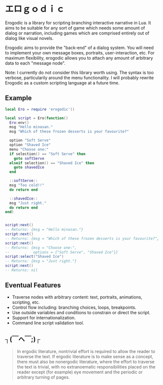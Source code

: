 # エロｇｏｄｉｃ

Erogodic is a library for scripting branching interactive narrative in Lua. It aims to be suitable for any sort of game which needs some amount of dialog or narration, including games which are comprised entirely out of dialog like visual novels.

Erogodic aims to provide the "back-end" of a dialog system. You will need to implement your own message boxes, portraits, user-interaction, etc. For maximum flexibility, erogodic allows you to attach any amount of arbitrary data to each "message node".

Note: I currently do not consider this library worth using. The syntax is too verbose, particularily around the menu functionality. I will probably rewrite Erogodic as a custom scripting language at a future time.

## Example

```lua
local Ero = require 'erogodic'()

local script = Ero(function()
  Ero:env()
  msg "Hello minasan."
  msg "Which of these frozen desserts is your favourite?"

  option "Soft Serve"
  option "Shaved Ice"
  menu "Choose one:"
  if selection() == "Soft Serve" then
    goto softServe
  elseif selection() == "Shaved Ice" then
    goto shavedIce
  end

  ::softServe::
  msg "Too cold!!"
  do return end

  ::shavedIce::
  msg "Just right."
  do return end
end)


script:next()
-- Returns: {msg = "Hello minasan."}
script:next()
-- Returns: {msg = "Which of these frozen desserts is your favourite?"}
script:next()
-- Returns: {msg = "Choose one:",
--           options = {"Soft Serve", "Shaved Ice"}}
script:select("Shaved Ice")
-- Returns: {msg = "Just right."}
script:next()
-- Returns: nil
```

## Eventual Features
* Traverse nodes with arbitrary content: text, portraits, animations, scripting, etc.
* Control flow including: branching choices, loops, breakpoints.
* Use outside variables and conditions to constrain or direct the script.
* Support for internationalization.
* Command line script validation tool.

##  ┐(￣ヘ￣;)┌

> In ergodic literature, nontrivial effort is required to allow the reader to traverse the text. If ergodic literature is to make sense as a concept, there must also be nonergodic literature, where the effort to traverse the text is trivial, with no extranoematic responsibilities placed on the reader except (for example) eye movement and the periodic or arbitrary turning of pages.
